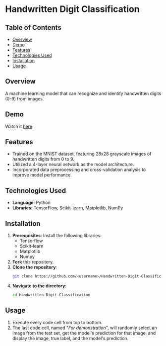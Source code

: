 # Handwritten Digit Classification

## Table of Contents
- [Overview](#overview)
- [Demo](#demo)
- [Features](#features)
- [Technologies Used](#technologies-used)
- [Installation](#installation)
- [Usage](#usage)

## Overview
A machine learning model that can recognize and identify handwritten digits (0-9) from images.

## Demo
Watch it [here](https://drive.google.com/file/d/1sjSvGlT1i74brNqmXFQyH_YxRUflUJu8/view?.usp=sharing).

## Features
- Trained on the MNIST dataset, featuring 28x28 grayscale images of handwritten digits from 0 to 9.
- Utilized a 4-layer neural network as the model architecture.
- Incorporated data preprocessing and cross-validation analysis to improve model performance. 

## Technologies Used
- **Language**: Python
- **Libraries**: TensorFlow, Scikit-learn, Matplotlib, NumPy

## Installation
1. **Prerequisites**: Install the following libraries:
   - Tensorflow
   - Scikit-learn
   - Matplotlib
   - Numpy
2. **Fork** this repository.
3. **Clone the repository**:  
   ```bash
   git clone https://github.com/<username>/Handwritten-Digit-Classification.git
   ```
4. **Navigate to the directory**:
   ```bash
   cd Handwritten-Digit-Classification
   ```

## Usage
1. Execute every code cell from top to bottom.
2. The last code cell, named "_For demonstration_", will randomly select an image from the test set, get the model's prediction for that image, and display the image, true label, and the model's prediction.

